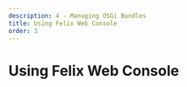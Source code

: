 ```yaml
---
description: 4 - Managing OSGi Bundles
title: Using Felix Web Console
order: 3
---
```


# Using Felix Web Console
<!-- 
Apache Felix Web Console is a web-based OSGi container management tool. It provides a graphical user interface for the most common bundle management tasks, like installing, uninstalling, starting, and stopping the bundles and checking bundle configuration. Apache Felix Web Console lacks advanced features like scripting. Like the Gogo Shell, Apache Felix Web Console is extensible.

<img src="../images/felix-web-console.png" style="max-height: 100%"/>

Although a web-based management interface is often convenient, using Felix Web Console in a production should generally be avoided because of the potential security risks involved with web access. -->
